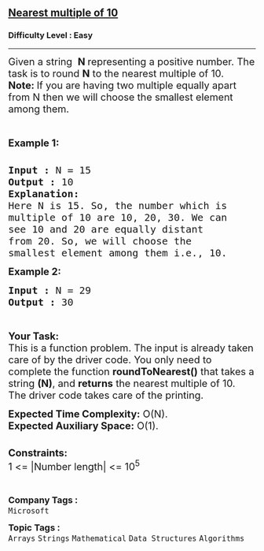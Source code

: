 <h2><a href="https://www.geeksforgeeks.org/problems/nearest-multiple-of-102437/1?page=4&category=Arrays&difficulty=Easy&sortBy=submissions">Nearest multiple of 10</a></h2><h3>Difficulty Level : Easy</h3><hr><div class="problems_problem_content__Xm_eO"><p><span style="font-size:20px">Given a string &nbsp;<strong>N </strong>representing a positive number. The task is to round <strong>N</strong> to the nearest multiple of 10.<br>
<strong>Note:&nbsp;</strong>If you are having two multiple equally apart from N then we will choose the smallest element among them.</span></p>

<p>&nbsp;</p>

<p><span style="font-size:20px"><strong>Example 1:</strong></span><br>
&nbsp;</p>

<pre><span style="font-size:20px"><strong>Input :</strong> N = 15
<strong>Output :</strong> 10
<strong>Explanation:</strong>
Here N is 15. So, the number which is
multiple of 10 are 10, 20, 30. We can
see 10 and 20 are equally distant
from 20. So, we will choose the
smallest element among them i.e., 10.</span></pre>

<p><span style="font-size:20px"><strong>Example 2:</strong></span></p>

<pre><span style="font-size:20px"><strong>Input :</strong> N = 29 <strong>
Output :</strong> 30 </span></pre>

<p>&nbsp;</p>

<p><span style="font-size:20px"><strong>Your Task:</strong><br>
This is a function problem. The input is already taken care of by the driver code. You only need to complete the function <strong>roundToNearest()</strong> that takes a string <strong>(N)</strong>, and <strong>returns</strong>&nbsp;</span><span style="font-size:20px">the nearest multiple of 10</span><span style="font-size:20px">. The driver code takes care of the printing.</span></p>

<p><span style="font-size:20px"><strong>Expected Time Complexity:</strong>&nbsp;O(N).<br>
<strong>Expected Auxiliary Space:</strong>&nbsp;O(1).</span><br>
&nbsp;</p>

<p><span style="font-size:20px"><strong>Constraints:</strong><br>
1 &lt;= |Number length| &lt;= 10<sup>5</sup></span></p>

<p>&nbsp;</p>
</div><p><span style=font-size:18px><strong>Company Tags : </strong><br><code>Microsoft</code>&nbsp;<br><p><span style=font-size:18px><strong>Topic Tags : </strong><br><code>Arrays</code>&nbsp;<code>Strings</code>&nbsp;<code>Mathematical</code>&nbsp;<code>Data Structures</code>&nbsp;<code>Algorithms</code>&nbsp;